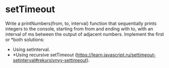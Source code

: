 # setTimeout

Write a printNumbers(from, to, interval) function that sequentially prints integers to the console, starting from from and ending with to, with an interval of ms between the output of adjacent numbers.
Implement the first or *both solutions:
- Using setInterval.
- *Using recursive setTimeout (https://learn.javascript.ru/settimeout-setinterval#rekursivnyy-settimeout).
